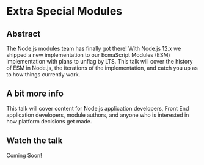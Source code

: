 #  Extra Special Modules

## Abstract

The Node.js modules team has finally got there! With Node.js 12.x we shipped a new implementation to our EcmaScript Modules (ESM) implementation with plans to unflag by LTS. This talk will cover the history of ESM in Node.js, the iterations of the implementation, and catch you up as to how things currently work.

## A bit more info

This talk will cover content for Node.js application developers, Front End application developers, module authors, and anyone who is interested in how platform decisions get made.

## Watch the talk

Coming Soon!